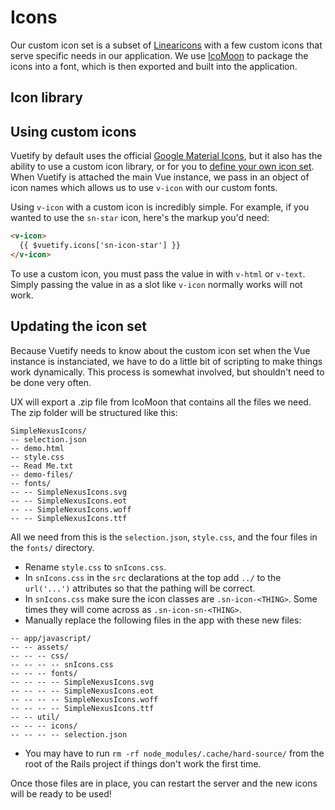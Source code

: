 # Icons

Our custom icon set is a subset of [Linearicons](https://linearicons.com/) with a few custom icons that serve specific needs in our application. We use [IcoMoon](https://icomoon.io/) to package the icons into a font, which is then exported and built into the application.

## Icon library

<Icons-Demo/>

## Using custom icons

Vuetify by default uses the official [Google Material Icons](https://material.io/tools/icons/?style=baseline), but it also has the ability to use a custom icon library, or for you to [define your own icon set](https://vuetifyjs.com/en/framework/icons#using-custom-icons). When Vuetify is attached the main Vue instance, we pass in an object of icon names which allows us to use `v-icon` with our custom fonts.

Using `v-icon` with a custom icon is incredibly simple. For example, if you wanted to use the `sn-star` icon, here's the markup you'd need:

```html
<v-icon>
  {{ $vuetify.icons['sn-icon-star'] }}
</v-icon>
```

To use a custom icon, you must pass the value in with `v-html` or `v-text`. Simply passing the value in as a slot like `v-icon` normally works will not work.

## Updating the icon set

Because Vuetify needs to know about the custom icon set when the Vue instance is instanciated, we have to do a little bit of scripting to make things work dynamically. This process is somewhat involved, but shouldn't need to be done very often.

UX will export a .zip file from IcoMoon that contains all the files we need. The zip folder will be structured like this:

```
SimpleNexusIcons/
-- selection.json
-- demo.html
-- style.css
-- Read Me.txt
-- demo-files/
-- fonts/
-- -- SimpleNexusIcons.svg
-- -- SimpleNexusIcons.eot
-- -- SimpleNexusIcons.woff
-- -- SimpleNexusIcons.ttf
```

All we need from this is the `selection.json`, `style.css`, and the four files in the `fonts/` directory.

- Rename `style.css` to `snIcons.css`.
- In `snIcons.css` in the `src` declarations at the top add `../` to the `url('...')` attributes so that the pathing will be correct.
- In `snIcons.css` make sure the icon classes are `.sn-icon-<THING>`. Some times they will come across as `.sn-icon-sn-<THING>`.
- Manually replace the following files in the app with these new files:

```
-- app/javascript/
-- -- assets/
-- -- -- css/
-- -- -- -- snIcons.css
-- -- -- fonts/
-- -- -- -- SimpleNexusIcons.svg
-- -- -- -- SimpleNexusIcons.eot
-- -- -- -- SimpleNexusIcons.woff
-- -- -- -- SimpleNexusIcons.ttf
-- -- util/
-- -- -- icons/
-- -- -- -- selection.json
```

- You may have to run `rm -rf node_modules/.cache/hard-source/` from the root of the Rails project if things don't work the first time.

Once those files are in place, you can restart the server and the new icons will be ready to be used!